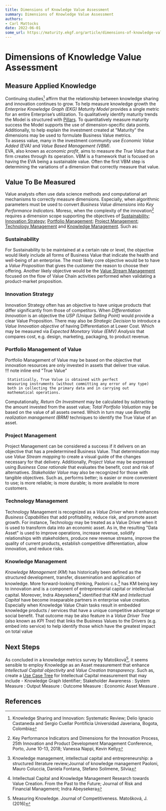 ```yaml
---
title: Dimensions of Knowledge Value Assessment
summary: Dimensions of Knowledge Value Assessment
authors:
- Carl Mattocks
date: 2022-06-01
some_url: https://maturity.ekgf.org/article/dimensions-of-knowledge-value-assessment/
---
```

# Dimensions of Knowledge Value Assessment

## Measure Applied Knowledge

Continuing studies[^1] affirm that the relationship between 
knowledge sharing and innovation continues to grow. 
To help measure knowledge growth the _Enterprise Knowledge Graph (EKG) 
Maturity Model_ provides a single metric for an entire Enterprise’s 
utilization. 
To qualitatively identify maturity trends the Model is structured
with [Pillars](../../pillar). 
To quantitatively measure maturity success the Model supports the 
use of dimension-specific data points. 
Additionally, to help explain the investment created at "Maturity" 
the dimensions may be used to formulate Business Value metrics.  
To assess value, many in the investment community use 
_Economic Value Added (EVA)_ and _Value Based Management (VBM)_.  
EVA, also known as _economic profit_, aims to measure _the True Value_ 
that a firm creates through its operation. 
VBM is a framework that is focused on having the EVA being a 
sustainable value. 
Often the first VBM step is determining the variations of a 
dimension that correctly measure that value.

## Value To Be Measured

Value analysts often use data science methods and computational art 
mechanisms to correctly measure dimensions. 
Especially, when algorithmic parameters must be used to convert 
_Business Value dimensions_ into _Key Performance Indicators_. 
Moreso, when the complexity of the innovation[^2] requires a 
dimension scope supporting the objectives of 
[Sustainability](#sustainability); 
[Innovation Strategy](#innovation-strategy); 
[Portfolio Management](#portfolio-management-of-value); 
[Project Management](#project-management); 
[Technology Management](#technology-management) and 
[Knowledge Management](#knowledge-management). 
Such as:

### Sustainability

For Sustainability to be maintained at a certain rate or level,
the objective would likely include all forms of Business Value
that indicate the health and well-being of an enterprise. 
The most likely core objective would be to have a _Value Proposition_
that gives the customer the reason to choose their offering. 
Another likely objective would be the [Value Stream Management](/pillar/business/capability-area/business-model-elaboration/capability/value-chain/dimensions)
focused on the flow of Value Chain activities performed when 
validating a product-market proposition.

### Innovation Strategy

Innovation Strategy often has an objective to have unique products
that differ significantly from those of competitors. 
When _Differentiation Innovation_ is an objective the 
_USP (Unique Selling Point)_ would provide a clear Value Proposition.
There may also be _Strategic Decision_ to introduce a _Value Innovation
objective_ of having Differentiation at Lower Cost.
Which may be measured via _Expected Monetary Value (EMV) Analysis_ 
that compares cost, e.g. design, marketing, packaging, to product revenue.

### Portfolio Management of Value 

Portfolio Management of Value may be based on the objective that 
innovation resources are only invested in assets that deliver 
true value.  
!!! note inline end "True Value"

     Statistically, True Value is obtained with perfect 
     measuring instruments (without committing any error of any type) 
     both in collecting the primary data and in carrying out 
     mathematical operations.
Computationally, _Return On Investment_ may be calculated by 
subtracting the amount invested from the asset value; 
_Total Portfolio Valuation_ may be based on the value of all 
assets owned. 
Which in turn may use _Benefits realization management (BRM)_ 
techniques to identify the True Value of an asset.

### Project Management

Project Management can be considered a success if it delivers 
on an objective that has a predetermined Business Value. 
That determination may use _Value Stream mapping_ to create a
visual guide of the changes necessary for that delivery. 
Additionally, _Project Value_ may be expressed using _Business Case 
rationale_ that evaluates the benefit, cost and risk of alternatives.
_Stakeholder Value_ may also be recognized for those with 
tangible objectives. 
Such as, performs better; is easier or more convenient to use; 
is more reliable; is more durable; is more available to more customers.

### Technology Management

Technology Management is recognized as a _Value Driver_ when it 
enhances _Business Capabilities_ that add profitability, reduce risk, 
and promote asset growth. 
For instance, Technology may be treated as a Value Driver when 
it is used to transform data into an economic asset. 
As in, the resulting "Data Asset" is used to improve operations, 
increase revenue, solidify relationships with stakeholders,
produce new revenue streams, improve the quality of current products, 
establish competitive differentiation, allow innovation, and reduce risks.

### Knowledge Management

_Knowledge Management (KM_) has historically been defined as the 
structured development, transfer, dissemination and application 
of knowledge. 
More forward-looking thinking, Paoloni c.s.[^3] has KM being key
to innovation and is a component of entrepreneurial capital or 
intellectual capital. 
Moreover, Indra Abeysekera[^4] identified that KM and 
_Intellectual Capital_ have become inseparable partners in 
enterprise value creation. 
Especially when Knowledge Value Chain tasks result in 
embedded knowledge products / services that have a 
unique competitive advantage or social benefit. 
That outcome may be also feature in a 
_Value Driver Tree_ (also known as _KPI Tree_) 
that links the Business Values to the Drivers
(e.g. embed into service) to help identify those which have 
the greatest impact on total value

## Next Steps

As concluded in a knowledge metrics survey by Matošková[^5], 
it seems sensible to employ Knowledge as an Asset measurement
that enhance _Intellectual Capital objectivity_ and 
_Value Creation transparency_. 
Such as, create a [Use Case Tree](https://method.ekgf.org)
for Intellectual Capital measurement that may include - Knowledge Graph Identifier; 
Stakeholder Awareness : System Measure : Output Measure : 
Outcome Measure : Economic Asset Measure .

## References

[^1]: Knowledge Sharing and Innovation: Systematic Review; Delio Ignacio Castaneda and Sergio Cuellar Pontificia Universidad Javeriana, Bogota, Colombia
[^2]: Key Performance Indicators and Dimensions for the Innovation Process, 25th Innovation and Product Development Management Conference, Porto, June 10-13, 2018; Vanessa Nappi, Kevin Kelly
[^3]: Knowledge management, intellectual capital and entrepreneurship: a structured literature review;Journal of knowledge management  Paoloni, Mauro Coluccia, Daniela Fontana, Stefano Solimene, Silvia
[^4]: Intellectual Capital and Knowledge Management Research towards Value Creation. From the Past to the Future;  Journal of Risk and Financial Management; Indra Abeysekera
[^5]: Measuring Knowledge. Journal of Competitiveness. Matošková, J. (2016) 

















